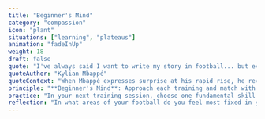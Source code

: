 ```yaml
---
title: "Beginner's Mind"
category: "compassion"
icon: "plant"
situations: ["learning", "plateaus"]
animation: "fadeInUp"
weight: 18
draft: false
quote: "I've always said I want to write my story in football... but even I didn't think things would go this quickly."
quoteAuthor: "Kylian Mbappé"
quoteContext: "When Mbappé expresses surprise at his rapid rise, he reveals the Beginner's Mind that has been crucial to his development. Despite his immense talent, he approaches football with the humility and openness of a beginner, allowing him to absorb new learning without the obstacle of thinking he already knows everything. His perspective combines confidence in writing his own story with the openness to be surprised by how it unfolds."
principle: "**Beginner's Mind**: Approach each training and match with the fresh eyes of a beginner—curious, open, and eager to learn. Release the need to appear expert or perfect, and instead embrace the continuous growth that comes from a learner's mindset."
practice: "In your next training session, choose one fundamental skill you consider yourself already proficient in. Approach it with \"beginner's mind\" by asking yourself: \"If I were learning this for the first time, what would I notice?\" Look for new details, sensations, or possibilities as if experiencing this skill for the first time."
reflection: "In what areas of your football do you feel most fixed in your ways or resistant to new approaches? How might bringing a beginner's mind to these areas create new possibilities?"
---
```


<!-- Note: This principle had two quotes. We're using the primary one in the front matter.
Second quote was:
"Mistakes are proof that you are trying and learning." — Marcus Rashford

*Rashford's perspective on mistakes embodies the compassionate aspect of Beginner's Mind. By viewing errors as valuable evidence of effort and growth rather than failures, he creates the psychological safety needed to continue taking risks and developing. This mindful approach to learning allows him to maintain both performance and continuous improvement.*
-->
